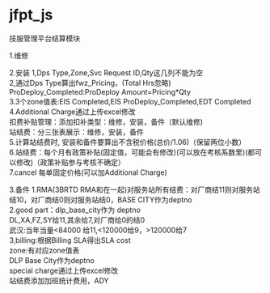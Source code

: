 # jfpt_js
技服管理平台结算模块

1.维修
  
2.安装
  1,Dps Type,Zone,Svc Request ID,Qty这几列不能为空<br/>
  2,通过Dps Type算出fwz_Pricing，(Total Hrs忽略)<br/>
    ProDeploy_Completed:ProDeploy Amount=Pricing*Qty<br/>
  3.3个zone值表:EIS Completed,EIS ProDeploy_Completed,EDT Completed<br/>
  4.Additional Charge通过上传excel修改<br/>
    扣费补贴管理：添加扣补类型：维修，安装，备件（默认维修)<br/>
    站结费：分三张表展示：维修，安装，备件<br/>
  5.计算站结费时, 安装和备件要算出不含税价格(总价/1.06)（保留两位小数）<br/>
  6.站结费：每个月有政策补贴(固定值，可能会有修改)(可以放在考核系数里)(都可以修改)（政策补贴参与考核不确定）<br/>
  7.cancel 每单固定价格(可以加Additional Charge)<br/>

3.备件
  1.RMA(3BRTD RMA和在一起)对服务站所有结费：对厂商结11则对服务站结10，对厂商结0则对服务站结0，BASE CITY作为deptno<br/>
  2.good part：dlp_base_city作为 deptno<br/>
    DL,XA,FZ,SY给11,其余给7,对厂商给0的结0<br/>
    武汉:当年当量<84000 给11,<120000给9，>120000给7<br/>
  3,billing:根据Billing SLA得出SLA cost<br/>
    zone:有对应zone值表<br/>
    DLP Base City作为deptno<br/>
    special charge通过上传excel修改<br/>
    站结费添加加班统计费用，ADY<br/>

